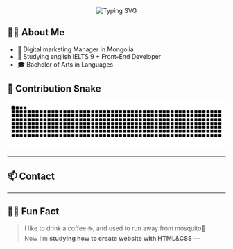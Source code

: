 <!-- Typing animation -->
<p align="center">
  <img 
    src="https://readme-typing-svg.demolab.com?font=FUbuntu+Mono&size=30&pause=100&color=800080&center=true&vCenter=true&width=440&lines=Hi+I'm+Chimdee!;Studying+for;Full-Stack+Developer;JLPT+N1+Certified;"
    alt="Typing SVG"
  />
</p>

## 👨‍💻 About Me

- 💼 Digital marketing Manager in Mongolia 
- 🌱 Studying english IELTS 9 + Front-End Developer 
- 🎓 Bachelor of Arts in Languages 

## 🐍 Contribution Snake

<p align="center">
  <img src="https://raw.githubusercontent.com/baljir0901/baljir0901/output/github-contribution-grid-snake.svg" alt="Contribution Snake" />
</p>

---

## 📫 Contact

<p align="center">
  <a href="https://github.com/Chimdee-dev)">
    
  </a>
</p>

---

## 🤹‍♂️ Fun Fact

> I like to drink a coffee ☕, and used to run away from mosquito🦟  
> Now I’m **studying how to create website with HTML&CSS** —  
